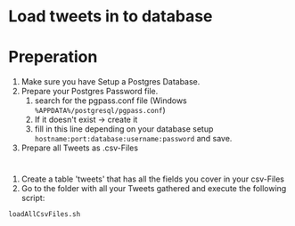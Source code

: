 # Load tweets in to database
# Preperation
1. Make sure you have Setup a Postgres Database.
2. Prepare your Postgres Password file.
   1. search for the pgpass.conf file (Windows ```%APPDATA%/postgresql/pgpass.conf```)
   2. If it doesn't exist -> create it
   3. fill in this line depending on your database setup 
   ```hostname:port:database:username:password```  and save.
3. Prepare all Tweets as .csv-Files


# 
1. Create a table 'tweets' that has all the fields you cover in your csv-Files
2. Go to the folder with all your Tweets gathered and execute the following script:
```
loadAllCsvFiles.sh
```
